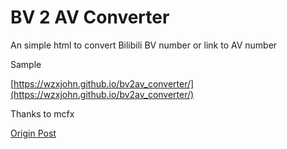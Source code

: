 # BV 2 AV Converter
An simple html to convert Bilibili BV number or link to AV number

Sample

[https://wzxjohn.github.io/bv2av_converter/](https://wzxjohn.github.io/bv2av_converter/)

Thanks to mcfx

[Origin Post](https://www.zhihu.com/question/381784377/answer/1099438784)
